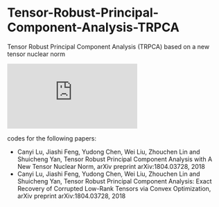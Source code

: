 # Tensor-Robust-Principal-Component-Analysis-TRPCA
Tensor Robust Principal Component Analysis (TRPCA) based on a new tensor nuclear norm


![Alt text](https://github.com/canyilu/-Tensor-Robust-Principal-Component-Analysis-TRPCA-/blob/master/fig_trpcaill.pdf)



codes for the following papers:

* Canyi Lu, Jiashi Feng, Yudong Chen, Wei Liu, Zhouchen Lin and Shuicheng Yan, Tensor Robust Principal Component Analysis with A New Tensor Nuclear Norm, arXiv preprint arXiv:1804.03728, 2018
* Canyi Lu, Jiashi Feng, Yudong Chen, Wei Liu, Zhouchen Lin and Shuicheng Yan, Tensor Robust Principal Component Analysis: Exact Recovery of Corrupted Low-Rank Tensors via Convex Optimization, arXiv preprint arXiv:1804.03728, 2018

